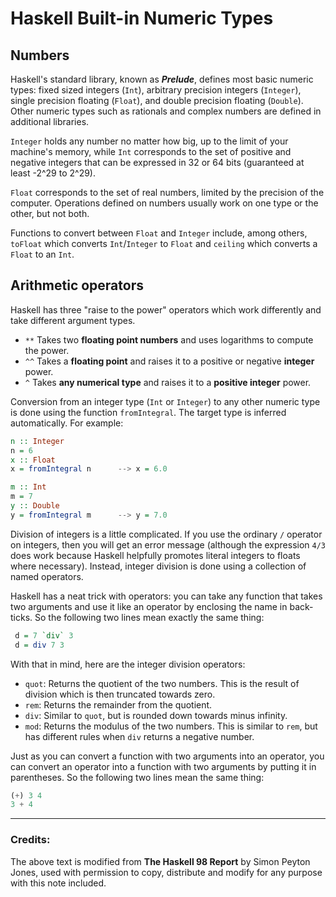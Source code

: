 # Haskell Built-in Numeric Types

## Numbers

Haskell's standard library, known as ***Prelude***, defines most basic numeric types: fixed sized integers (`Int`), arbitrary precision integers (`Integer`), single precision floating (`Float`), and double precision floating (`Double`).
Other numeric types such as rationals and complex numbers are defined in additional libraries.

`Integer` holds any number no matter how big, up to the limit of your machine's memory, while `Int` corresponds to the set of positive and negative integers that can be expressed in 32 or 64 bits (guaranteed at least -2^29 to 2^29).

`Float` corresponds to the set of real numbers, limited by the precision of the computer.
Operations defined on numbers usually work on one type or the other, but not both.

Functions to convert between `Float` and `Integer` include, among others, `toFloat` which converts `Int`/`Integer` to `Float` and `ceiling` which converts a `Float` to an `Int`.

## Arithmetic operators

Haskell has three "raise to the power" operators which work differently and take different argument types.

- `**` Takes two **floating point numbers** and uses logarithms to compute the power.
- `^^` Takes a **floating point** and raises it to a positive or negative **integer** power.
- `^` Takes **any numerical type** and raises it to a **positive integer** power.

Conversion from an integer type (`Int` or `Integer`) to any other numeric type is done using the function `fromIntegral`.
The target type is inferred automatically.
For example:

```haskell
n :: Integer
n = 6
x :: Float
x = fromIntegral n      --> x = 6.0

m :: Int
m = 7
y :: Double
y = fromIntegral m      --> y = 7.0
```

Division of integers is a little complicated.
If you use the ordinary `/` operator on integers, then you will get an error message (although the expression `4/3` does work because Haskell helpfully promotes literal integers to floats where necessary).
Instead, integer division is done using a collection of named operators.

Haskell has a neat trick with operators: you can take any function that takes two arguments and use it like an operator by enclosing the name in back-ticks.
So the following two lines mean exactly the same thing:

```haskell
 d = 7 `div` 3
 d = div 7 3
```

With that in mind, here are the integer division operators:

- `quot`: Returns the quotient of the two numbers.
  This is the result of division which is then truncated towards zero.
- `rem`: Returns the remainder from the quotient.
- `div`: Similar to `quot`, but is rounded down towards minus infinity.
- `mod`: Returns the modulus of the two numbers.
  This is similar to `rem`, but has different rules when `div` returns a negative number.

Just as you can convert a function with two arguments into an operator, you can convert an operator into a function with two arguments by putting it in parentheses.
So the following two lines mean the same thing:

```haskell
(+) 3 4
3 + 4
```

---
### Credits:
The above text is modified from __The Haskell 98 Report__ by Simon Peyton Jones, used with permission to copy, distribute and modify for any purpose with this note included.
